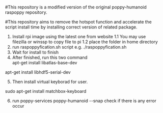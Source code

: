 #This repository is a modified version of the original poppy-humanoid raspoppy repository.  

#This repository aims to remove the hotspot function and accelerate the script install time by installing correct version of related package.  

1. Install rpi image using the latest one from website
1.1 You may use filezilla or winssp to copy file to pi
1.2 place the folder in home directory 
2. run raspoppyfication.sh script  e.g. ./raspoppyfication.sh
3. Wait for install to finish
4. After finished, run this two command   
apt-get install libatlas-base-dev  


apt-get install libhdf5-serial-dev  

5. Then install virtual keyborad for user.

sudo apt-get install matchbox-keyboard

6. run poppy-services poppy-humanoid --snap 
check if there is any error occur

